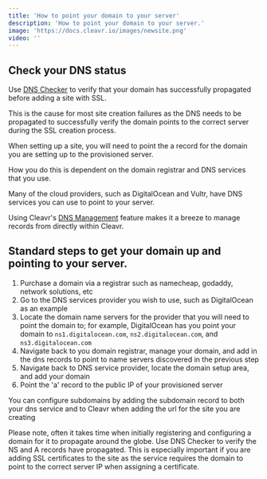 ```yaml
---
title: 'How to point your domain to your server'
description: 'How to point your domain to your server.'
image: 'https://docs.cleavr.io/images/newsite.png'
video: ''
---
```


##  Check your DNS status 
Use [DNS Checker](https://dnschecker.org/) to verify that your domain has successfully propagated before adding a site with SSL. 

<base-alert>
This is the cause for most site creation failures as the DNS needs to be propagated to successfully verify the domain points to the correct server during the SSL creation process. 
</base-alert>
   
When setting up a site, you will need to point the a record for the domain you are setting up to the provisioned server. 
   
How you do this is dependent on the domain registrar and DNS services that you use. 

Many of the cloud providers, such as DigitalOcean and Vultr, have DNS services you can use to point to your server. 

<base-point>
Using Cleavr's <a href="/managing-records">DNS Management</a> feature makes it a breeze to manage records from directly within Cleavr. 
</base-point>

   
## Standard steps to get your domain up and pointing to your server. 
   
1. Purchase a domain via a registrar such as namecheap, godaddy, network solutions, etc
2. Go to the DNS services provider you wish to use, such as DigitalOcean as an example
3. Locate the domain name servers for the provider that you will need to point the domain to; for example, DigitalOcean has you point your domain to `ns1.digitalocean.com`, `ns2.digitalocean.com`, and `ns3.digitalocean.com`
4. Navigate back to you domain registrar, manage your domain, and add in the dns records to point to name servers discovered in the previous step
5. Navigate back to DNS service provider, locate the domain setup area, and add your domain
6. Point the 'a' record to the public IP of your provisioned server 

<base-info>
You can configure subdomains by adding the subdomain record to both your dns service and to Cleavr when adding the url for the site you are creating
</base-info>

Please note, often it takes time when initially registering and configuring a domain for it to propagate around the globe. Use DNS Checker to verify the NS and A records have propagated. This is especially important if you are adding SSL certificates to the site as the service requires the domain to point to the correct server IP when assigning a certificate. 

<script>
    import BasePoint from "@/components/global/BasePoint";
    export default {
        components: {BasePoint}
    }
</script>
